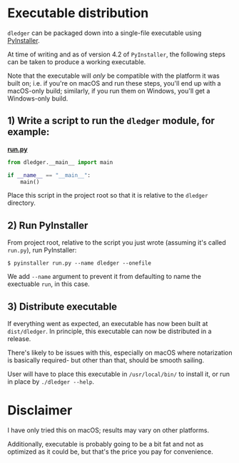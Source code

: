 # Executable distribution

`dledger` can be packaged down into a single-file executable using [PyInstaller](https://www.pyinstaller.org).

At time of writing and as of version 4.2 of `PyInstaller`, the following steps can be taken to produce a working executable.

Note that the executable will _only_ be compatible with the platform it was built on; i.e. if you're on macOS and run these steps, you'll end up with a macOS-only build; similarly, if you run them on Windows, you'll get a Windows-only build.

## 1) Write a script to run the `dledger` module, for example:

**[run.py](run.py)**
```python
from dledger.__main__ import main

if __name__ == "__main__":
    main()
```

Place this script in the project root so that it is relative to the `dledger` directory.

## 2) Run PyInstaller

From project root, relative to the script you just wrote (assuming it's called `run.py`), run PyInstaller:

```shell
$ pyinstaller run.py --name dledger --onefile
```

We add `--name` argument to prevent it from defaulting to name the exectuable `run`, in this case.

## 3) Distribute executable

If everything went as expected, an executable has now been built at `dist/dledger`. In principle, this executable can now be distributed in a release.

There's likely to be issues with this, especially on macOS where notarization is basically required- but other than that, should be smooth sailing.

User will have to place this executable in `/usr/local/bin/` to install it, or run in place by `./dledger --help`.

# Disclaimer

I have only tried this on macOS; results may vary on other platforms.

Additionally, executable is probably going to be a bit fat and not as optimized as it could be, but that's the price you pay for convenience.
